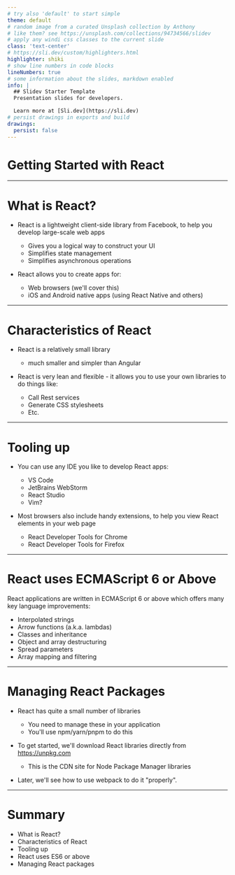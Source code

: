 ```yaml
---
# try also 'default' to start simple
theme: default
# random image from a curated Unsplash collection by Anthony
# like them? see https://unsplash.com/collections/94734566/slidev
# apply any windi css classes to the current slide
class: 'text-center'
# https://sli.dev/custom/highlighters.html
highlighter: shiki
# show line numbers in code blocks
lineNumbers: true
# some information about the slides, markdown enabled
info: |
  ## Slidev Starter Template
  Presentation slides for developers.

  Learn more at [Sli.dev](https://sli.dev)
# persist drawings in exports and build
drawings:
  persist: false
---
```



# Getting Started with React

---

# What is React?

<v-clicks>

- React is a lightweight client-side library from Facebook, to help you develop large-scale web apps
  - Gives you a logical way to construct your UI
  - Simplifies state management
  - Simplifies asynchronous operations

- React allows you to create apps for:
  - Web browsers (we'll cover this)
  - iOS and Android native apps (using React Native and others)

</v-clicks>

---

# Characteristics of React

<v-clicks>

- React is a relatively small library
  - much smaller and simpler than Angular

- React is very lean and flexible - it allows you to use your own libraries to do things like:
  - Call Rest services
  - Generate CSS stylesheets
  - Etc.

</v-clicks>

---

# Tooling up

<v-clicks>

- You can use any IDE you like to develop React apps:
  - VS Code
  - JetBrains WebStorm
  - React Studio
  - Vim?

- Most browsers also include handy extensions, to help you view React elements in your web page
  - React Developer Tools for Chrome
  - React Developer Tools for Firefox

</v-clicks>

---

# React uses ECMAScript 6 or Above

React applications are written in ECMAScript 6 or above which offers many key language improvements:

<v-clicks>

- Interpolated strings
- Arrow functions (a.k.a. lambdas)
- Classes and inheritance
- Object and array destructuring
- Spread parameters
- Array mapping and filtering

</v-clicks>

---

# Managing React Packages

<v-clicks>

- React has quite a small number of libraries
  - You need to manage these in your application
  - You'll use npm/yarn/pnpm to do this

- To get started, we'll download React libraries directly from https://unpkg.com
  - This is the CDN site for Node Package Manager libraries

- Later, we'll see how to use webpack to do it "properly".

</v-clicks>

---

# Summary

- What is React?
- Characteristics of React
- Tooling up
- React uses ES6 or above
- Managing React packages


